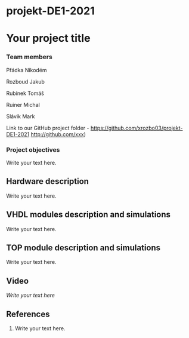 # projekt-DE1-2021

# Your project title

### Team members

Přádka Nikodém

Rozboud Jakub

Rubínek Tomáš

Ruiner Michal

Slávik Mark

Link to our GitHub project folder -  https://github.com/xrozbo03/projekt-DE1-2021 http://github.com/xxx)

### Project objectives

Write your text here.


## Hardware description

Write your text here.


## VHDL modules description and simulations

Write your text here.


## TOP module description and simulations

Write your text here.


## Video

*Write your text here*


## References

   1. Write your text here.